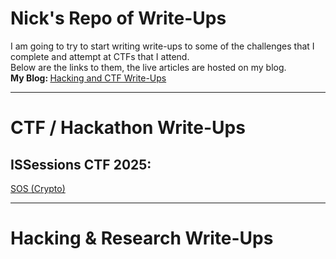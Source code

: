 # Nick's Repo of Write-Ups
I am going to try to start writing write-ups to some of the challenges that I complete and attempt at CTFs that I attend. <br>
Below are the links to them, the live articles are hosted on my blog. <br>
<strong>My Blog: </strong> <a href="https://n-mcclure.github.io/writeups.html" target="__blank__"> Hacking and CTF Write-Ups </a>

<hr>

# CTF / Hackathon Write-Ups

<h2> ISSessions CTF 2025: </h2>
<a href="https://n-mcclure.github.io/blog-post.html?slug=iss-ctf-2025-crypto-sos" target="__blank__">SOS (Crypto)</a>

<hr>

# Hacking & Research Write-Ups
